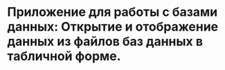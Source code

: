 # Приложение для работы с базами данных: Открытие и отображение данных из файлов баз данных в табличной форме.
